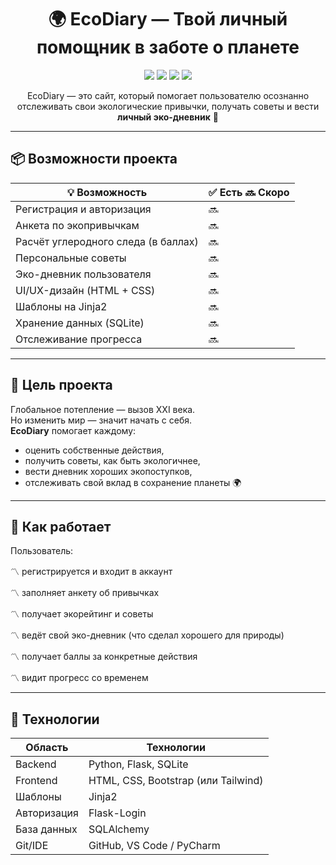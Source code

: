 <h1 align="center">🌍 EcoDiary — Твой личный помощник в заботе о планете</h1>

<p align="center">
  <img src="https://img.shields.io/badge/Python-3.10+-blue?style=flat-square&logo=python"/>
  <img src="https://img.shields.io/badge/Flask-2.x-lightgrey?style=flat-square&logo=flask"/>
  <img src="https://img.shields.io/badge/HTML%20%2B%20CSS-ready-green?style=flat-square&logo=html5"/>
  <img src="https://img.shields.io/badge/UI%2FUX-Clean%20Design-purple?style=flat-square&logo=figma"/>
</p>

<p align="center">
  EcoDiary — это сайт, который помогает пользователю осознанно отслеживать свои экологические привычки, получать советы и вести <b>личный эко-дневник</b> 🌿
</p>

---

## 📦 Возможности проекта

| 💡 Возможность                      | ✅ Есть 🔜 Скоро |
|------------------------------------|--------|
| Регистрация и авторизация          | 🔜     |
| Анкета по экопривычкам             | 🔜     |
| Расчёт углеродного следа (в баллах)| 🔜     |
| Персональные советы                | 🔜     |
| Эко-дневник пользователя           | 🔜     |
| UI/UX-дизайн (HTML + CSS)          | 🔜     |
| Шаблоны на Jinja2                  | 🔜     |
| Хранение данных (SQLite)           | 🔜     |
| Отслеживание прогресса             | 🔜     |

---

## 🧭 Цель проекта

Глобальное потепление — вызов XXI века.  
Но изменить мир — значит начать с себя.  
**EcoDiary** помогает каждому:

- оценить собственные действия,
- получить советы, как быть экологичнее,
- вести дневник хороших экопоступков,
- отслеживать свой вклад в сохранение планеты 🌍

---

## 💫 Как работает

Пользователь:

〽️ регистрируется и входит в аккаунт

〽️ заполняет анкету об привычках

〽️ получает экорейтинг и советы

〽️ ведёт свой эко-дневник (что сделал хорошего для природы)

〽️ получает баллы за конкретные действия

〽️ видит прогресс со временем

---

## 🧱 Технологии

| Область       | Технологии                         |
|---------------|------------------------------------|
| Backend       | Python, Flask, SQLite              |
| Frontend      | HTML, CSS, Bootstrap (или Tailwind)|
| Шаблоны       | Jinja2                             |
| Авторизация   | Flask-Login                        |
| База данных   | SQLAlchemy                         |
| Git/IDE       | GitHub, VS Code / PyCharm          |

